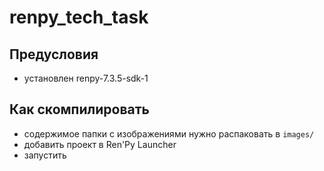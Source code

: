 # renpy_tech_task

## Предусловия

* установлен renpy-7.3.5-sdk-1

## Как скомпилировать

* содержимое папки с изображениями нужно распаковать в ```images/```
* добавить проект в Ren'Py Launcher
* запустить
